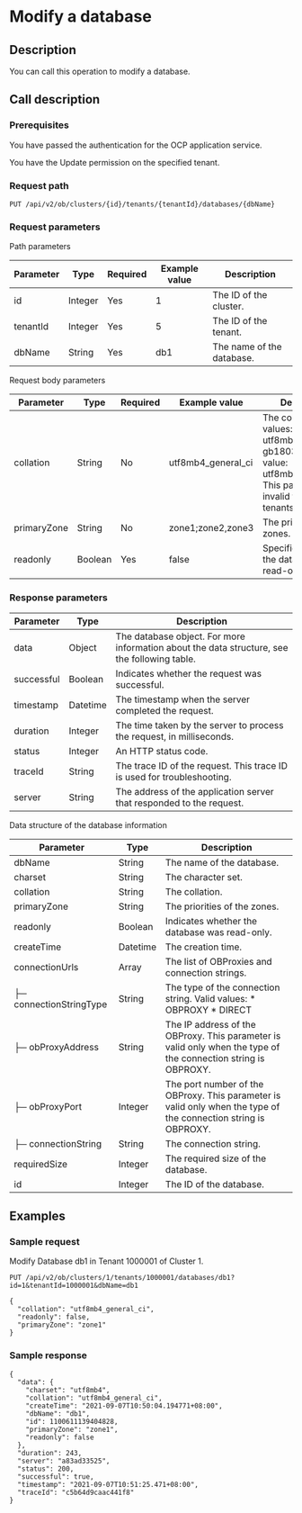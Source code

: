 Modify a database 
======================================



Description 
--------------------------------

You can call this operation to modify a database.

Call description 
-------------------------------------

### Prerequisites 

You have passed the authentication for the OCP application service. 

You have the Update permission on the specified tenant.

### Request path 

`PUT /api/v2/ob/clusters/{id}/tenants/{tenantId}/databases/{dbName}`

### Request parameters 

Path parameters


| Parameter |  Type   | Required | Example value |        Description        |
|-----------|---------|----------|---------------|---------------------------|
| id        | Integer | Yes      | 1             | The ID of the cluster.    |
| tenantId  | Integer | Yes      | 5             | The ID of the tenant.     |
| dbName    | String  | Yes      | db1           | The name of the database. |



Request body parameters


|  Parameter  |  Type   | Required |   Example value    |                                                                                                                                                                                                                                                                              Description                                                                                                                                                                                                                                                                               |
|-------------|---------|----------|--------------------|------------------------------------------------------------------------------------------------------------------------------------------------------------------------------------------------------------------------------------------------------------------------------------------------------------------------------------------------------------------------------------------------------------------------------------------------------------------------------------------------------------------------------------------------------------------------|
| collation   | String  | No       | utf8mb4_general_ci | The collation. Valid values: * binary    <!-- -->  <!-- --> * utf8mb4    <!-- -->  <!-- -->  <!-- --> * gbk    <!-- -->  <!-- --> * gb18030    <!-- -->  Default value: utf8mb4_general_ci. This parameter is invalid for Oracle tenants. |
| primaryZone | String  | No       | zone1;zone2,zone3  | The priorities of the zones.                                                                                                                                                                                                                                                                                                                                                                                                                                                                                                                                           |
| readonly    | Boolean | Yes      | false              | Specifies whether the database is read-only.                                                                                                                                                                                                                                                                                                                                                                                                                                                                                                                           |



### Response parameters 



| Parameter  |   Type   |                                         Description                                          |
|------------|----------|----------------------------------------------------------------------------------------------|
| data       | Object   | The database object. For more information about the data structure, see the following table. |
| successful | Boolean  | Indicates whether the request was successful.                                                |
| timestamp  | Datetime | The timestamp when the server completed the request.                                         |
| duration   | Integer  | The time taken by the server to process the request, in milliseconds.                        |
| status     | Integer  | An HTTP status code.                                                                         |
| traceId    | String   | The trace ID of the request. This trace ID is used for troubleshooting.                      |
| server     | String   | The address of the application server that responded to the request.                         |



Data structure of the database information


|        Parameter        |   Type   |                                                                                 Description                                                                                 |
|-------------------------|----------|-----------------------------------------------------------------------------------------------------------------------------------------------------------------------------|
| dbName                  | String   | The name of the database.                                                                                                                                                   |
| charset                 | String   | The character set.                                                                                                                                                          |
| collation               | String   | The collation.                                                                                                                                                              |
| primaryZone             | String   | The priorities of the zones.                                                                                                                                                |
| readonly                | Boolean  | Indicates whether the database was read-only.                                                                                                                               |
| createTime              | Datetime | The creation time.                                                                                                                                                          |
| connectionUrls          | Array    | The list of OBProxies and connection strings.                                                                                                                               |
| ├─ connectionStringType | String   | The type of the connection string. Valid values: * OBPROXY   * DIRECT    |
| ├─ obProxyAddress       | String   | The IP address of the OBProxy. This parameter is valid only when the type of the connection string is OBPROXY.                                              |
| ├─ obProxyPort          | Integer  | The port number of the OBProxy. This parameter is valid only when the type of the connection string is OBPROXY.                                             |
| ├─ connectionString     | String   | The connection string.                                                                                                                                                      |
| requiredSize            | Integer  | The required size of the database.                                                                                                                                          |
| id                      | Integer  | The ID of the database.                                                                                                                                                     |



Examples 
-----------------------------

### Sample request 

Modify Database db1 in Tenant 1000001 of Cluster 1. 

`PUT /api/v2/ob/clusters/1/tenants/1000001/databases/db1?id=1&tenantId=1000001&dbName=db1`

```unknow
{
  "collation": "utf8mb4_general_ci",
  "readonly": false,
  "primaryZone": "zone1"
}
```



### Sample response 

```unknow
{
  "data": {
    "charset": "utf8mb4",
    "collation": "utf8mb4_general_ci",
    "createTime": "2021-09-07T10:50:04.194771+08:00",
    "dbName": "db1",
    "id": 1100611139404828,
    "primaryZone": "zone1",
    "readonly": false
  },
  "duration": 243,
  "server": "a83ad33525",
  "status": 200,
  "successful": true,
  "timestamp": "2021-09-07T10:51:25.471+08:00",
  "traceId": "c5b64d9caac441f8"
}
```



